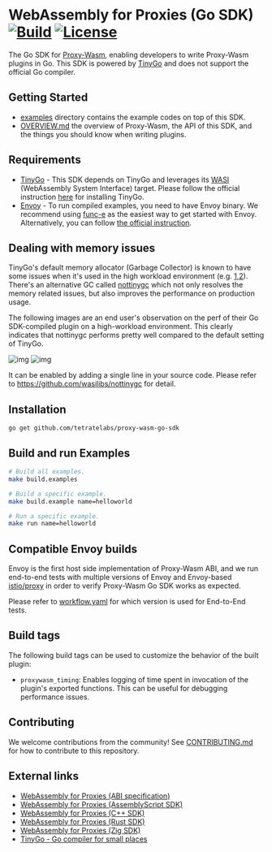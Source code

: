 # WebAssembly for Proxies (Go SDK) [![Build](https://github.com/tetratelabs/proxy-wasm-go-sdk/workflows/Test/badge.svg)](https://github.com/tetratelabs/proxy-wasm-go-sdk/actions) [![License](https://img.shields.io/badge/license-Apache%202.0-blue.svg)](LICENSE)

The Go SDK for
 [Proxy-Wasm](https://github.com/proxy-wasm/spec), enabling developers to write Proxy-Wasm plugins in Go. 
This SDK is powered by [TinyGo](https://tinygo.org/) and does not support the official Go compiler.

## Getting Started

- [examples](examples) directory contains the example codes on top of this SDK.
- [OVERVIEW.md](doc/OVERVIEW.md) the overview of Proxy-Wasm, the API of this SDK, and the things you should know when writing plugins.

## Requirements

- [TinyGo](https://tinygo.org/) - This SDK depends on TinyGo and leverages its [WASI](https://github.com/WebAssembly/WASI) (WebAssembly System Interface) target. Please follow the official instruction [here](https://tinygo.org/getting-started/) for installing TinyGo.
- [Envoy](https://www.envoyproxy.io) - To run compiled examples, you need to have Envoy binary. We recommend using [func-e](https://func-e.io) as the easiest way to get started with Envoy. Alternatively, you can follow [the official instruction](https://www.envoyproxy.io/docs/envoy/latest/start/install).


## Dealing with memory issues

TinyGo's default memory allocator (Garbage Collector) is known to have some issues when it's used in the high workload environment (e.g. [1](https://github.com/tetratelabs/proxy-wasm-go-sdk/issues/349),[2](https://github.com/tetratelabs/proxy-wasm-go-sdk/issues/375)).
There's an alternative GC called [nottinygc](https://github.com/wasilibs/nottinygc) which not only resolves the memory related issues, but
also improves the performance on production usage.

The following images are an end user's observation on the perf of their Go SDK-compiled plugin on a high-workload environment.
This clearly indicates that nottinygc performs pretty well compared to the default setting of TinyGo.

![img](https://user-images.githubusercontent.com/13513977/235026482-ff8dcc3b-a7dc-444d-a1af-8137c64e1d53.png)
![img](https://user-images.githubusercontent.com/13513977/235026493-97122fe3-9de0-4417-93a0-dd3a32bebce7.png)

It can be enabled by adding a single line in your source code. Please refer to https://github.com/wasilibs/nottinygc for detail.

## Installation

```
go get github.com/tetratelabs/proxy-wasm-go-sdk
```

## Build and run Examples

```bash
# Build all examples.
make build.examples

# Build a specific example.
make build.example name=helloworld

# Run a specific example.
make run name=helloworld
```

## Compatible Envoy builds

Envoy is the first host side implementation of Proxy-Wasm ABI, 
and we run end-to-end tests with multiple versions of Envoy and Envoy-based [istio/proxy](https://github.com/istio/proxy) in order to verify Proxy-Wasm Go SDK works as expected.

Please refer to [workflow.yaml](.github/workflows/workflow.yaml) for which version is used for End-to-End tests.

## Build tags

The following build tags can be used to customize the behavior of the built plugin:

- `proxywasm_timing`: Enables logging of time spent in invocation of the plugin's exported functions. This can be useful for debugging performance issues.

## Contributing

We welcome contributions from the community! See [CONTRIBUTING.md](doc/CONTRIBUTING.md) for how to contribute to this repository.

## External links

- [WebAssembly for Proxies (ABI specification)](https://github.com/proxy-wasm/spec)
- [WebAssembly for Proxies (AssemblyScript SDK)](https://github.com/solo-io/proxy-runtime)
- [WebAssembly for Proxies (C++ SDK)](https://github.com/proxy-wasm/proxy-wasm-cpp-sdk)
- [WebAssembly for Proxies (Rust SDK)](https://github.com/proxy-wasm/proxy-wasm-rust-sdk)
- [WebAssembly for Proxies (Zig SDK)](https://github.com/mathetake/proxy-wasm-zig-sdk)
- [TinyGo - Go compiler for small places](https://tinygo.org/)
